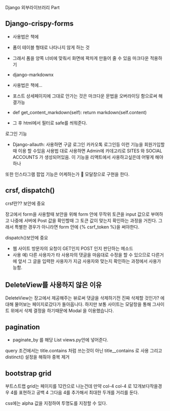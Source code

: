 Django 외부라이브러리 Part

Django-crispy-forms
----

-	사용법은 책에
-	폼이 테이블 형태로 나타나지 않게 하는 것 
-	그래서 폼을 양쪽 너비에 맞춰서 화면에 꽉차게 만들어 줄 수 있음
마크다운 적용하기
-	django-markdownx
-	사용법은 책에...
-	포스트 상세페이지에 그대로 안가는 것은 마크다운 문법을 오버라이딩 함으로써 해결가능
-	def get_content_markdown(self):
return markdown(self.content)


-	그 후 html에서 필터로 safe를 씌워준다. 

로그인 기능 

-	Django-allauth:
사용하면 구글 로그인 카카오톡 로그인등 이런 기능을 회원가입할때 이용 할 수있음
사용법 대로 사용하면
Admin에 카데고리로 SITES 와 SOCIAL ACCOUNTS 가 생성되어있음.
이 기능을 리액트에서 사용하고싶은데 어떻게 해야하나 

또한 인스타그램 팝업 기능은 어케하는가  모달창으로 구현을 한다.


crsf, dispatch()
---
crsf란?? 보안에 중요

장고에서 form을 사용할때 보안을 위해 form 안에 무작위 토큰을 input 값으로 부여하고 
나중에 서버에 Post 값을 확인할때 그 토큰 값이 맞는지 확인하는 과정을 거친다. 그래서 특별한 경우가 아니라면 form 안에 {% csrf_token %}을 써야한다.

dispatch()보안에 중요

-	웹 사이트 방문자의 요청이 GET인지 POST 인지 판단하는 메소드
-	사용 예) 다른 사용자가 타 사용자의 댓글을 마음대로 수정을 할 수 있으므로 다른거에 앞서 그 글을 입력한 사용자가 지금 사용자와 맞는지 확인하는 과정에서 사용가능함.


DeleteView를 사용하지 않은 이유
---

DeleteView는 장고에서 제공해주는 뷰로써 댓글을 삭제하기전 진짜 삭제할 것인가? 에 대해 물어보는 페이지로갔다가 돌아옵니다. 하지만 보통 사이트는 모달창을 통해 그사이트 위에서 삭제 결정을 하기때문에 Modal 을 이용했습니다.


pagination
---

-	paginate_by 를 해당 List views.py안에 넣어준다.

query 조건에서는 title.contains 처럼 쓰는것이 아닌 title__contains 로 사용
그리고 distinct() 설정을 해줘야 중복 제거

bootstrap grid
---
부트스트랩 grid는 페이지를 12칸으로 나눈건데 만약 col-4 col-4 로 12개보다작을경우
4를 표현하고 공백 4 그다음 4를 추가해서 최대한 두개를 거리를 둔다.

css에는 alpha 값을 지정하여 투명도를 지정할 수 있다.



